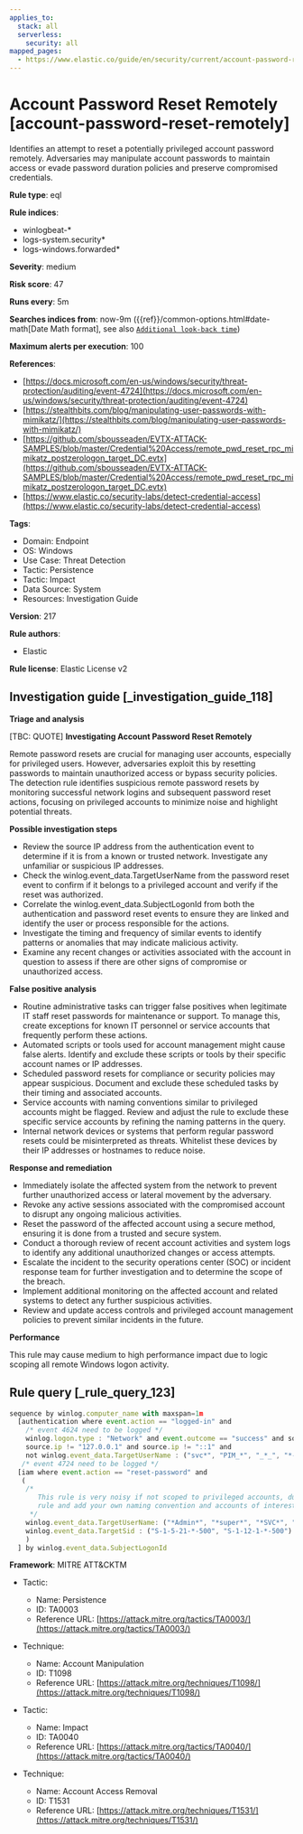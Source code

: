 ```yaml
---
applies_to:
  stack: all
  serverless:
    security: all
mapped_pages:
  - https://www.elastic.co/guide/en/security/current/account-password-reset-remotely.html
---
```


# Account Password Reset Remotely [account-password-reset-remotely]

Identifies an attempt to reset a potentially privileged account password remotely. Adversaries may manipulate account passwords to maintain access or evade password duration policies and preserve compromised credentials.

**Rule type**: eql

**Rule indices**:

* winlogbeat-*
* logs-system.security*
* logs-windows.forwarded*

**Severity**: medium

**Risk score**: 47

**Runs every**: 5m

**Searches indices from**: now-9m ({{ref}}/common-options.html#date-math[Date Math format], see also [`Additional look-back time`](docs-content://solutions/security/detect-and-alert/create-detection-rule.md#rule-schedule))

**Maximum alerts per execution**: 100

**References**:

* [https://docs.microsoft.com/en-us/windows/security/threat-protection/auditing/event-4724](https://docs.microsoft.com/en-us/windows/security/threat-protection/auditing/event-4724)
* [https://stealthbits.com/blog/manipulating-user-passwords-with-mimikatz/](https://stealthbits.com/blog/manipulating-user-passwords-with-mimikatz/)
* [https://github.com/sbousseaden/EVTX-ATTACK-SAMPLES/blob/master/Credential%20Access/remote_pwd_reset_rpc_mimikatz_postzerologon_target_DC.evtx](https://github.com/sbousseaden/EVTX-ATTACK-SAMPLES/blob/master/Credential%20Access/remote_pwd_reset_rpc_mimikatz_postzerologon_target_DC.evtx)
* [https://www.elastic.co/security-labs/detect-credential-access](https://www.elastic.co/security-labs/detect-credential-access)

**Tags**:

* Domain: Endpoint
* OS: Windows
* Use Case: Threat Detection
* Tactic: Persistence
* Tactic: Impact
* Data Source: System
* Resources: Investigation Guide

**Version**: 217

**Rule authors**:

* Elastic

**Rule license**: Elastic License v2

## Investigation guide [_investigation_guide_118]

**Triage and analysis**

[TBC: QUOTE]
**Investigating Account Password Reset Remotely**

Remote password resets are crucial for managing user accounts, especially for privileged users. However, adversaries exploit this by resetting passwords to maintain unauthorized access or bypass security policies. The detection rule identifies suspicious remote password resets by monitoring successful network logins and subsequent password reset actions, focusing on privileged accounts to minimize noise and highlight potential threats.

**Possible investigation steps**

* Review the source IP address from the authentication event to determine if it is from a known or trusted network. Investigate any unfamiliar or suspicious IP addresses.
* Check the winlog.event_data.TargetUserName from the password reset event to confirm if it belongs to a privileged account and verify if the reset was authorized.
* Correlate the winlog.event_data.SubjectLogonId from both the authentication and password reset events to ensure they are linked and identify the user or process responsible for the actions.
* Investigate the timing and frequency of similar events to identify patterns or anomalies that may indicate malicious activity.
* Examine any recent changes or activities associated with the account in question to assess if there are other signs of compromise or unauthorized access.

**False positive analysis**

* Routine administrative tasks can trigger false positives when legitimate IT staff reset passwords for maintenance or support. To manage this, create exceptions for known IT personnel or service accounts that frequently perform these actions.
* Automated scripts or tools used for account management might cause false alerts. Identify and exclude these scripts or tools by their specific account names or IP addresses.
* Scheduled password resets for compliance or security policies may appear suspicious. Document and exclude these scheduled tasks by their timing and associated accounts.
* Service accounts with naming conventions similar to privileged accounts might be flagged. Review and adjust the rule to exclude these specific service accounts by refining the naming patterns in the query.
* Internal network devices or systems that perform regular password resets could be misinterpreted as threats. Whitelist these devices by their IP addresses or hostnames to reduce noise.

**Response and remediation**

* Immediately isolate the affected system from the network to prevent further unauthorized access or lateral movement by the adversary.
* Revoke any active sessions associated with the compromised account to disrupt any ongoing malicious activities.
* Reset the password of the affected account using a secure method, ensuring it is done from a trusted and secure system.
* Conduct a thorough review of recent account activities and system logs to identify any additional unauthorized changes or access attempts.
* Escalate the incident to the security operations center (SOC) or incident response team for further investigation and to determine the scope of the breach.
* Implement additional monitoring on the affected account and related systems to detect any further suspicious activities.
* Review and update access controls and privileged account management policies to prevent similar incidents in the future.

**Performance**

This rule may cause medium to high performance impact due to logic scoping all remote Windows logon activity.


## Rule query [_rule_query_123]

```js
sequence by winlog.computer_name with maxspan=1m
  [authentication where event.action == "logged-in" and
    /* event 4624 need to be logged */
    winlog.logon.type : "Network" and event.outcome == "success" and source.ip != null and
    source.ip != "127.0.0.1" and source.ip != "::1" and
    not winlog.event_data.TargetUserName : ("svc*", "PIM_*", "_*_", "*-*-*", "*$")] by winlog.event_data.TargetLogonId
   /* event 4724 need to be logged */
  [iam where event.action == "reset-password" and
   (
    /*
       This rule is very noisy if not scoped to privileged accounts, duplicate the
       rule and add your own naming convention and accounts of interest here.
     */
    winlog.event_data.TargetUserName: ("*Admin*", "*super*", "*SVC*", "*DC0*", "*service*", "*DMZ*", "*ADM*") or
    winlog.event_data.TargetSid : ("S-1-5-21-*-500", "S-1-12-1-*-500")
    )
  ] by winlog.event_data.SubjectLogonId
```

**Framework**: MITRE ATT&CKTM

* Tactic:

    * Name: Persistence
    * ID: TA0003
    * Reference URL: [https://attack.mitre.org/tactics/TA0003/](https://attack.mitre.org/tactics/TA0003/)

* Technique:

    * Name: Account Manipulation
    * ID: T1098
    * Reference URL: [https://attack.mitre.org/techniques/T1098/](https://attack.mitre.org/techniques/T1098/)

* Tactic:

    * Name: Impact
    * ID: TA0040
    * Reference URL: [https://attack.mitre.org/tactics/TA0040/](https://attack.mitre.org/tactics/TA0040/)

* Technique:

    * Name: Account Access Removal
    * ID: T1531
    * Reference URL: [https://attack.mitre.org/techniques/T1531/](https://attack.mitre.org/techniques/T1531/)



